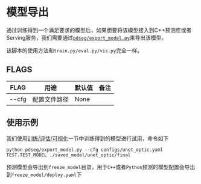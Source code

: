 # 模型导出

通过训练得到一个满足要求的模型后，如果想要将该模型接入到C++预测库或者Serving服务，我们需要通过[`pdseg/export_model.py`](../../pdseg/export_model.py)来导出该模型。

该脚本的使用方法和`train.py/eval.py/vis.py`完全一样。

## FLAGS

|FLAG|用途|默认值|备注|
|-|-|-|-|
|--cfg|配置文件路径|None||

## 使用示例

我们使用[训练/评估/可视化](./usage.md)一节中训练得到的模型进行试用，命令如下

```shell
python pdseg/export_model.py --cfg configs/unet_optic.yaml TEST.TEST_MODEL ./saved_model/unet_optic/final
```

预测模型会导出到`freeze_model`目录，用于`C++`或者`Python`预测的模型配置会导出到`freeze_model/deploy.yaml`下
